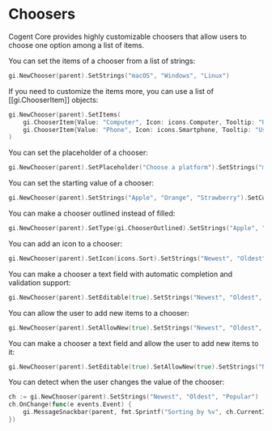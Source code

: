 # Choosers

Cogent Core provides highly customizable choosers that allow users to choose one option among a list of items.

You can set the items of a chooser from a list of strings:

```Go
gi.NewChooser(parent).SetStrings("macOS", "Windows", "Linux")
```

If you need to customize the items more, you can use a list of [[gi.ChooserItem]] objects:

```Go
gi.NewChooser(parent).SetItems(
    gi.ChooserItem{Value: "Computer", Icon: icons.Computer, Tooltip: "Use a computer"},
    gi.ChooserItem{Value: "Phone", Icon: icons.Smartphone, Tooltip: "Use a phone"},
)
```

You can set the placeholder of a chooser:

```Go
gi.NewChooser(parent).SetPlaceholder("Choose a platform").SetStrings("macOS", "Windows", "Linux")
```

You can set the starting value of a chooser:

```Go
gi.NewChooser(parent).SetStrings("Apple", "Orange", "Strawberry").SetCurrentValue("Orange")
```

You can make a chooser outlined instead of filled:

```Go
gi.NewChooser(parent).SetType(gi.ChooserOutlined).SetStrings("Apple", "Orange", "Strawberry")
```

You can add an icon to a chooser:

```Go
gi.NewChooser(parent).SetIcon(icons.Sort).SetStrings("Newest", "Oldest", "Popular")
```

You can make a chooser a text field with automatic completion and validation support:

```Go
gi.NewChooser(parent).SetEditable(true).SetStrings("Newest", "Oldest", "Popular")
```

You can allow the user to add new items to a chooser:

```Go
gi.NewChooser(parent).SetAllowNew(true).SetStrings("Newest", "Oldest", "Popular")
```

You can make a chooser a text field and allow the user to add new items to it:

```Go
gi.NewChooser(parent).SetEditable(true).SetAllowNew(true).SetStrings("Newest", "Oldest", "Popular")
```

You can detect when the user changes the value of the chooser:

```Go
ch := gi.NewChooser(parent).SetStrings("Newest", "Oldest", "Popular")
ch.OnChange(func(e events.Event) {
    gi.MessageSnackbar(parent, fmt.Sprintf("Sorting by %v", ch.CurrentItem.Value))
})
```